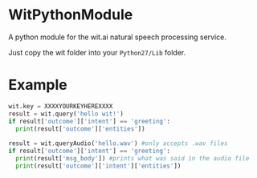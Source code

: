 WitPythonModule
===============

A python module for the wit.ai natural speech processing service.

Just copy the wit folder into your ```Python27/Lib``` folder.

Example
=======

```python
wit.key = XXXXYOURKEYHEREXXXX
result = wit.query('hello wit!')
if result['outcome']['intent'] == 'greeting':
  print(result['outcome']['entities'])
  
result = wit.queryAudio('hello.wav') #only accepts .wav files
if result['outcome']['intent'] == 'greeting':
  print(result['msg_body']) #prints what was said in the audio file
  print(result['outcome']['intent']['entities'])
```
